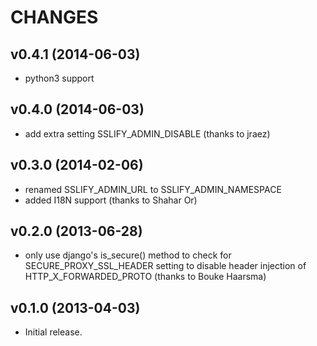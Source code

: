 CHANGES
=======

v0.4.1 (2014-06-03)
-------------------

* python3 support

v0.4.0 (2014-06-03)
-------------------

* add extra setting SSLIFY_ADMIN_DISABLE (thanks to jraez)

v0.3.0 (2014-02-06)
-------------------

* renamed SSLIFY_ADMIN_URL to SSLIFY_ADMIN_NAMESPACE
* added I18N support (thanks to Shahar Or)

v0.2.0 (2013-06-28)
-------------------

* only use django's is_secure() method to check for SECURE_PROXY_SSL_HEADER setting to disable header injection of HTTP_X_FORWARDED_PROTO (thanks to Bouke Haarsma)

v0.1.0 (2013-04-03)
-------------------

* Initial release.
